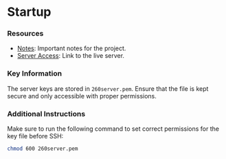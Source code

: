 # Startup

### Resources
- [Notes](./notes.md): Important notes for the project.
- [Server Access](http://54.82.53.184/): Link to the live server.

### Key Information
The server keys are stored in `260server.pem`. Ensure that the file is kept secure and only accessible with proper permissions.

### Additional Instructions
Make sure to run the following command to set correct permissions for the key file before SSH:
```bash
chmod 600 260server.pem
